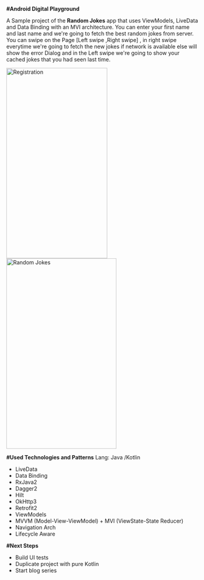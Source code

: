 
**#Android Digital Playground** 

A Sample project of the **Random Jokes** app that uses ViewModels, LiveData and Data Binding with an MVI architecture.
You can enter your first name and last name and we're going to fetch the best random jokes from server. You can swipe on the Page [Left swipe ,Right swipe] , 
in right swipe everytime we're going to fetch the new jokes if network is available else will show the error Dialog and in the Left swipe we're going to show your cached jokes that you had seen last time.

<img width="265" height="500" alt="Registration " src="https://user-images.githubusercontent.com/22414106/119788689-fb72d480-beef-11eb-8db7-9a263a0d858d.png"><img width="289" height="500" alt="Random Jokes" src="https://user-images.githubusercontent.com/22414106/119788720-00378880-bef0-11eb-8def-113a62ad15ec.png">

**#Used Technologies and Patterns**
Lang: Java /Kotlin
* LiveData
* Data Binding
* RxJava2
* Dagger2
* Hilt
* OkHttp3
* Retrofit2
* ViewModels
* MVVM (Model-View-ViewModel) + MVI (ViewState-State Reducer)
* Navigation Arch
* Lifecycle Aware


**#Next Steps**
* Build UI tests
* Duplicate project with pure Kotlin
* Start blog series


